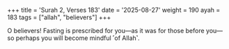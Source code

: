 +++
title = 'Surah 2, Verses 183'
date = '2025-08-27'
weight = 190
ayah = 183
tags = ["allah", "believers"]
+++

O believers! Fasting is prescribed for you—as it was for those before you—so perhaps you will become mindful ˹of Allah˺.
